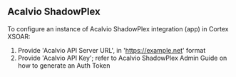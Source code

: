 ## Acalvio ShadowPlex

To configure an instance of Acalvio ShadowPlex integration (app) in Cortex XSOAR:

1. Provide 'Acalvio API Server URL', in 'https://example.net' format
2. Provide 'Acalvio API Key'; refer to Acalvio ShadowPlex Admin Guide on how to generate an Auth Token

